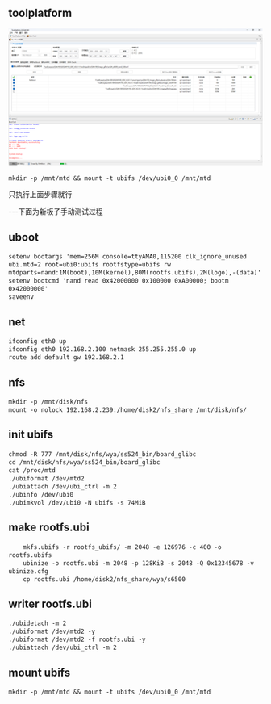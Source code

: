 ## toolplatform
  ![Alt Text](https://github.com/wuyiao/note/blob/master/sdk/hisi/ss524/s6500/image/toolplatform.png)

    mkdir -p /mnt/mtd && mount -t ubifs /dev/ubi0_0 /mnt/mtd

只执行上面步骤就行

---下面为新板子手动测试过程
## uboot
    setenv bootargs 'mem=256M console=ttyAMA0,115200 clk_ignore_unused ubi.mtd=2 root=ubi0:ubifs rootfstype=ubifs rw mtdparts=nand:1M(boot),10M(kernel),80M(rootfs.ubifs),2M(logo),-(data)' 
    setenv bootcmd 'nand read 0x42000000 0x100000 0xA00000; bootm 0x42000000'
    saveenv
## net
    ifconfig eth0 up
    ifconfig eth0 192.168.2.100 netmask 255.255.255.0 up
    route add default gw 192.168.2.1
## nfs
    mkdir -p /mnt/disk/nfs
    mount -o nolock 192.168.2.239:/home/disk2/nfs_share /mnt/disk/nfs/
## init ubifs
    chmod -R 777 /mnt/disk/nfs/wya/ss524_bin/board_glibc
    cd /mnt/disk/nfs/wya/ss524_bin/board_glibc
    cat /proc/mtd
    ./ubiformat /dev/mtd2
    ./ubiattach /dev/ubi_ctrl -m 2
    ./ubinfo /dev/ubi0
    ./ubimkvol /dev/ubi0 -N ubifs -s 74MiB
## make rootfs.ubi
        mkfs.ubifs -r rootfs_ubifs/ -m 2048 -e 126976 -c 400 -o rootfs.ubifs
        ubinize -o rootfs.ubi -m 2048 -p 128KiB -s 2048 -Q 0x12345678 -v ubinize.cfg
        cp rootfs.ubi /home/disk2/nfs_share/wya/s6500
## writer rootfs.ubi
    ./ubidetach -m 2
    ./ubiformat /dev/mtd2 -y
    ./ubiformat /dev/mtd2 -f rootfs.ubi -y
    ./ubiattach /dev/ubi_ctrl -m 2
## mount ubifs
    mkdir -p /mnt/mtd && mount -t ubifs /dev/ubi0_0 /mnt/mtd
    
    
